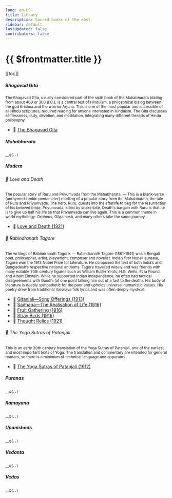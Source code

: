 ```yaml
---
lang: en-US
title: Library
description: Sacred books of the east.
sidebar: default
lastUpdated: false
contributors: false
---
```


# {{ $frontmatter.title }}

[[toc]]

##### Bhagavad Gita
<sup> The Bhagavad Gita, usually considered part of the sixth book of the Mahabharata (dating from about 400 or 300 B.C.), is a central text of Hinduism, a philosphical dialog between the god Krishna and the warrior Arjuna. This is one of the most popular and accessible of all Hindu scriptures, required reading for anyone interested in Hinduism. The Gita discusses selflessness, duty, devotion, and meditation, integrating many different threads of Hindu philosophy. </sup>

- 📕 [The Bhagavad Gita](./bhagavad-gita/index.md)


##### Mahabharata
<sup> __φ(．．) </sup>

##### Modern
###### 📂 Love and Death
<sup> The popular story of Ruru and Priyumvada from the Mahabharata. — This is a blank-verse (unrhymed iambic pentameter) retelling of a popular story from the Mahabharata, the tale of Ruru and Priyumvada. The hero, Ruru, quests into the afterlife to beg for the resurrection of his beloved bride, Priyumvada, killed by snake-bite. Death's bargain with Ruru is that he is to give up half his life so that Priyumvada can live again. This is a common theme in world mythology: Orpheus, Gilgamesh, and many others take the same journey. </sup>

- 📕 [Love and Death (1921)](./modern/love-and-death/index.md)

###### 📂 Rabindranath Tagore
<sup> The writings of Rabindranath Tagore. — Rabindranath Tagore (1861-1941) was a Bengali poet, philosopher, artist, playwright, composer and novelist. India’s first Nobel laureate, Tagore won the 1913 Nobel Prize for Literature. He composed the text of both India’s and Bangladesh’s respective national anthems. Tagore travelled widely and was friends with many notable 20th century figures such as William Butler Yeats, H.G. Wells, Ezra Pound, and Albert Einstein. While he supported Indian Independence, he often had tactical disagreements with Gandhi (at one point talking him out of a fast to the death). His body of literature is deeply sympathetic for the poor and upholds universal humanistic values. His poetry drew from traditional Vaisnava folk lyrics and was often deeply mystical.</sup>

- 📕 [Gitanjali—Song Offerings (1913)](./modern/Gitanjali/index.md)
- 📕 [Sadhana—The Realisation of Life (1916)](./modern/Sadhana/index.md)
- 📕 [Fruit Gathering (1916)](./modern/fruit-gathering/index.md)
- 📕 [Stray Birds (1916)](./modern/stray-birds/index.md)
- 📕 [Thought Relics (1921)](./modern/thought-relics/index.md)

###### 📂 The Yoga Sutras of Patanjali
<sup> This is an early 20th century translation of the Yoga Sutras of Patanjali, one of the earliest and most important texts of Yoga. The translation and commentary are intended for general readers, so there is a minimum of technical language and apparatus. </sup>
- 📕 [The Yoga Sutras of Patanjali (1912)](./modern/yoga-sutras/index.md)

##### Puranas
<sup> __φ(．．) </sup>

##### Ramayana
<sup> __φ(．．) </sup>

##### Upanishads
<sup> __φ(．．) </sup>

##### Vedanta
<sup> __φ(．．) </sup>

##### Vedas
<sup> __φ(．．) </sup>